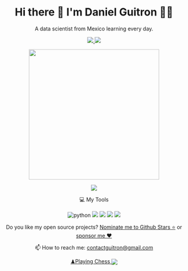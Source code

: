 <h1 align='center'>
  Hi there 👋 I'm Daniel Guitron 👨‍💻
</h1>

<p align='center'>
  A data scientist from Mexico learning every day.
</p>

<p align='center'>
  <a href="https://github.com/sponsors/danngu">
    <img src="https://img.shields.io/badge/sponsor-30363D?style=for-the-badge&logo=GitHub-Sponsors&logoColor=#white" />        
  </a>
  <a href="https://www.linkedin.com/in/danielguitron/">
    <img src="https://img.shields.io/badge/linkedin-%230077B5.svg?&style=for-the-badge&logo=linkedin&logoColor=white" />
  </a>
</p>

<p align='center'>
  <a href="#"><img src="https://github-readme-stats.vercel.app/api?username=dannngu&show_icons=true&count_private=true&theme=city_lights" width="350"></a>
</p>

 <p align='center'>
  <a href='https://pay.blink.sv/danguitron?amount=0&memo=&display=USD'>
     <img src='https://github.com/alexandresanlim/alexandresanlim/assets/5353685/ca997d22-da69-428f-bce6-ce5a3df274cf' />
  </a>
 <p/>

<p align='center'>
  💻 My Tools<br/><br/>
  <img decoding="async" src="https://img.shields.io/badge/Python-3776AB?style=for-the-badge&logo=python&logoColor=white" alt="python"/>
  <img src="https://img.shields.io/badge/Pandas-070807?&style=for-the-badge&logo=pandas&logoColor=white" />
  <img src="https://img.shields.io/badge/NumPy-739492?&style=for-the-badge&logo=numpy&logoColor=white" />
  <img src="https://img.shields.io/badge/Matplotlib-%92156116.svg?&style=for-the-badge&logo=matplotlib&logoColor=white" />
  <img src="https://img.shields.io/badge/Mysql-88bd88?&style=for-the-badge&logo=mysql&logoColor=white" />
</p>

<p align='center'>
  Do you like my open source projects? <a href='https://stars.github.com/nominate/'>Nominate me to Github Stars ⭐</a> or <a href='https://github.com/sponsors/dannngu'>sponsor me ❤️</a>
</p>

<!-- <details align='center'>
  <summary>:zap: My workspace specs</summary>
</details>-->

<p align='center'>
  📫 How to reach me: <a href='mailto:contactguitron@gmail.com'>contactguitron@gmail.com</a>
</p>


<p align='center'>
  <a href='https://www.chess.com/member/danguitron'>♟Playing Chess
<img align='center' src='https://img.shields.io/badge/dynamic/json?logo=chessdotcom&label=rating&query=%24.chess_rapid.last.rating&url=https%3A%2F%2Fapi.chess.com%2Fpub%2Fplayer%2Fdanguitron%2Fstats'/></a>
  </p>






  


